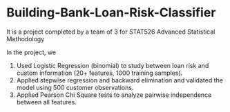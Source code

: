 # Building-Bank-Loan-Risk-Classifier

It is a project completed by a team of 3 for STAT526 Advanced Statistical Methodology

In the project, we

1. Used Logistic Regression (binomial) to study between loan risk and custom information (20+ features, 1000 training samples).
2. Applied stepwise regression and backward elimination and validated the model using 500 customer observations.
3. Applied Pearson Chi Square tests to analyze pairwise independence between all features.

